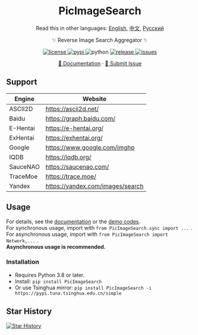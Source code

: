 <div align="center">

# PicImageSearch

Read this in other languages: [English](README.md), [中文](README.cn.md), [Русский](README.ru.md)

✨ Reverse Image Search Aggregator ✨

<a href="https://raw.githubusercontent.com/kitUIN/PicImageSearch/master/LICENSE">
    <img src="https://img.shields.io/github/license/kitUIN/PicImageSearch" alt="license">
</a>
<a href="https://pypi.python.org/pypi/PicImageSearch">
    <img src="https://img.shields.io/pypi/v/PicImageSearch" alt="pypi">
</a>
<img src="https://img.shields.io/badge/python-3.8+-blue" alt="python">
<a href="https://github.com/kitUIN/PicImageSearch/releases">
    <img src="https://img.shields.io/github/v/release/kitUIN/PicImageSearch" alt="release">
</a>
<a href="https://github.com/kitUIN/PicImageSearch/issues">
    <img src="https://img.shields.io/github/issues/kitUIN/PicImageSearch" alt="issues">
</a>

<a href="https://pic-image-search.kituin.fun/">📖 Documentation</a>
·
<a href="https://github.com/kitUIN/PicImageSearch/issues/new">🐛 Submit Issue</a>

</div>

## Support

| Engine   | Website                          |
|----------|----------------------------------|
| ASCII2D  | https://ascii2d.net/             |
| Baidu    | https://graph.baidu.com/         |
| E-Hentai | https://e-hentai.org/            |
| ExHentai | https://exhentai.org/            |
| Google   | https://www.google.com/imghp     |
| IQDB     | https://iqdb.org/                |
| SauceNAO | https://saucenao.com/            |
| TraceMoe | https://trace.moe/               |
| Yandex   | https://yandex.com/images/search |

## Usage

For details, see the [documentation](https://pic-image-search.kituin.fun/) or the [demo codes](demo/en/).  
For synchronous usage, import with `from PicImageSearch.sync import ...` .  
For asynchronous usage, import with `from PicImageSearch import Network,...` .  
**Asynchronous usage is recommended.**

### Installation

- Requires Python 3.8 or later.
- Install: `pip install PicImageSearch`
- Or use Tsinghua mirror: `pip install PicImageSearch -i https://pypi.tuna.tsinghua.edu.cn/simple`

## Star History

[![Star History](https://starchart.cc/kitUIN/PicImageSearch.svg)](https://starchart.cc/kitUIN/PicImageSearch)
